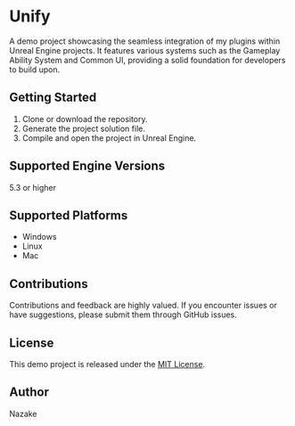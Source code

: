 # Unify

A demo project showcasing the seamless integration of my plugins within Unreal Engine projects. It features various systems such as the Gameplay Ability System and Common UI, providing a solid foundation for developers to build upon.

## Getting Started

1. Clone or download the repository.
2. Generate the project solution file.
3. Compile and open the project in Unreal Engine.

## Supported Engine Versions

5.3 or higher

## Supported Platforms

-  Windows
-  Linux
-  Mac

## Contributions

Contributions and feedback are highly valued. If you encounter issues or have suggestions, please submit them through GitHub issues.

## License

This demo project is released under the [MIT License](LICENSE).

## Author

Nazake
